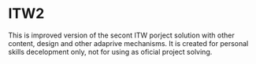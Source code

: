 # ITW2
 
This is improved version of the secont ITW porject solution with other content, design and other adaprive mechanisms. It is created for personal skills decelopment only, not for using as oficial project solving.
